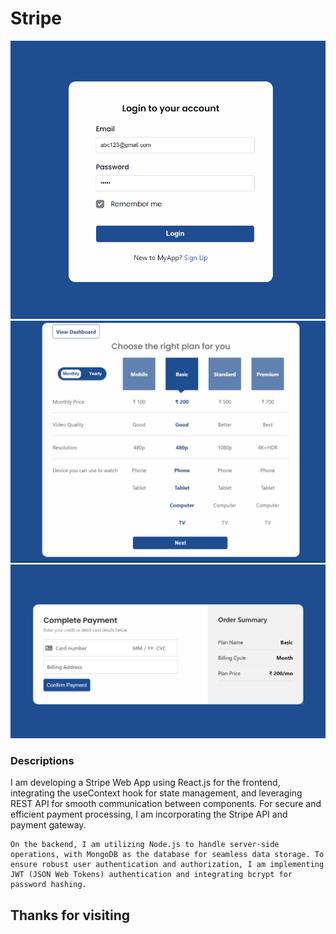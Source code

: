 # Stripe
<img src="./src/assets/s1.png" />
<img src="./src/assets/s2.png" />
<img src="./src/assets/s3.png" />

<h3> Descriptions </h3>
<p>
    I am developing a Stripe Web App using React.js for the frontend, integrating the useContext hook for state management, and leveraging REST API for smooth communication between components. For secure and efficient payment processing, I am incorporating the Stripe API and payment gateway.

    On the backend, I am utilizing Node.js to handle server-side operations, with MongoDB as the database for seamless data storage. To ensure robust user authentication and authorization, I am implementing JWT (JSON Web Tokens) authentication and integrating bcrypt for password hashing.
</p>

<h2>Thanks for visiting</h2>
